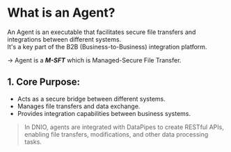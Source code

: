 # What is an Agent?

An Agent is an executable that facilitates secure file transfers and integrations between different systems.  
It's a key part of the B2B (Business-to-Business) integration platform.

→ Agent is a _**M-SFT**_ which is Managed-Secure File Transfer.

## 1. Core Purpose:

- Acts as a secure bridge between different systems.
- Manages file transfers and data exchange.
- Provides integration capabilities between business systems.

> In DNIO, agents are integrated with DataPipes to create RESTful APIs, enabling file transfers, modifications, and other data processing tasks.
